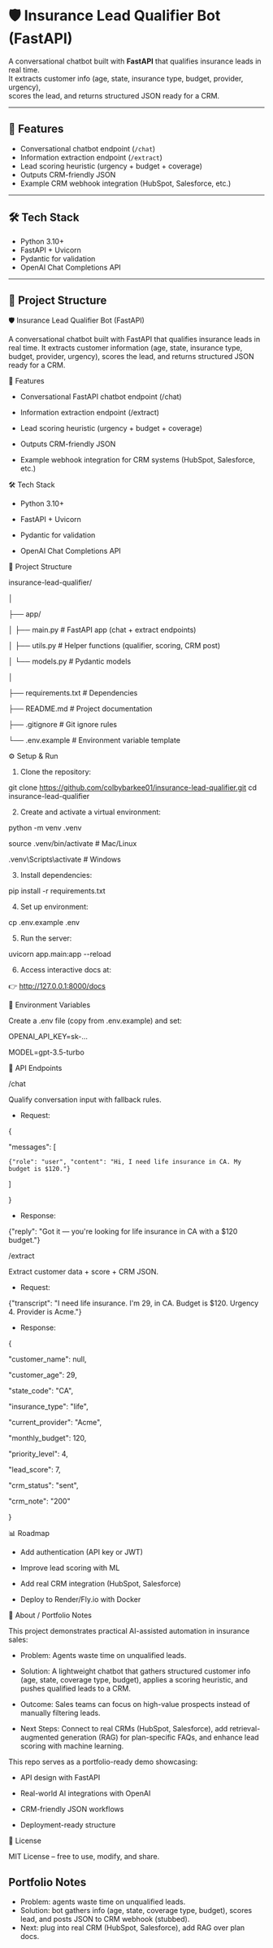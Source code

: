 # 🛡️ Insurance Lead Qualifier Bot (FastAPI)

A conversational chatbot built with **FastAPI** that qualifies insurance leads in real time.  
It extracts customer info (age, state, insurance type, budget, provider, urgency),  
scores the lead, and returns structured JSON ready for a CRM.

---

## 🚀 Features
- Conversational chatbot endpoint (`/chat`)
- Information extraction endpoint (`/extract`)
- Lead scoring heuristic (urgency + budget + coverage)
- Outputs CRM-friendly JSON
- Example CRM webhook integration (HubSpot, Salesforce, etc.)

---

## 🛠 Tech Stack
- Python 3.10+
- FastAPI + Uvicorn
- Pydantic for validation
- OpenAI Chat Completions API

---

## 📂 Project Structure














🛡️ Insurance Lead Qualifier Bot (FastAPI)

A conversational chatbot built with FastAPI that qualifies insurance leads in real time.
It extracts customer information (age, state, insurance type, budget, provider, urgency), scores the lead, and returns structured JSON ready for a CRM.



🚀 Features

- Conversational FastAPI chatbot endpoint (/chat)

- Information extraction endpoint (/extract)

- Lead scoring heuristic (urgency + budget + coverage)

- Outputs CRM-friendly JSON

- Example webhook integration for CRM systems (HubSpot, Salesforce, etc.)



🛠️ Tech Stack

- Python 3.10+

- FastAPI + Uvicorn

- Pydantic for validation

- OpenAI Chat Completions API



📂 Project Structure

insurance-lead-qualifier/

│

├── app/

│   ├── main.py          # FastAPI app (chat + extract endpoints)

│   ├── utils.py         # Helper functions (qualifier, scoring, CRM post)

│   └── models.py        # Pydantic models

│

├── requirements.txt     # Dependencies

├── README.md            # Project documentation

├── .gitignore           # Git ignore rules

└── .env.example         # Environment variable template



⚙️ Setup & Run

1. Clone the repository:

git clone https://github.com/colbybarkee01/insurance-lead-qualifier.git
cd insurance-lead-qualifier


2. Create and activate a virtual environment:

python -m venv .venv

source .venv/bin/activate   # Mac/Linux

.venv\Scripts\activate      # Windows




3. Install dependencies:

pip install -r requirements.txt




4. Set up environment:

cp .env.example .env



5. Run the server:

uvicorn app.main:app --reload





6. Access interactive docs at:

👉 http://127.0.0.1:8000/docs





🔑 Environment Variables

Create a .env file (copy from .env.example) and set:

OPENAI_API_KEY=sk-...

MODEL=gpt-3.5-turbo




📡 API Endpoints

/chat

Qualify conversation input with fallback rules.



- Request:

{

  "messages": [
  
    {"role": "user", "content": "Hi, I need life insurance in CA. My budget is $120."}
    
   ]
  
}



- Response:

{"reply": "Got it — you're looking for life insurance in CA with a $120 budget."}

/extract

Extract customer data + score + CRM JSON.



- Request:

{"transcript": "I need life insurance. I'm 29, in CA. Budget is $120. Urgency 4. Provider is Acme."}



- Response:

{

  "customer_name": null,
  
  "customer_age": 29,
 
  "state_code": "CA",
 
  "insurance_type": "life",
  
  "current_provider": "Acme",
  
  "monthly_budget": 120,
  
  "priority_level": 4,
  
  "lead_score": 7,
  
  "crm_status": "sent",
  
  "crm_note": "200"

}




📊 Roadmap

 - Add authentication (API key or JWT)

 - Improve lead scoring with ML

 - Add real CRM integration (HubSpot, Salesforce)

 - Deploy to Render/Fly.io with Docker



💼 About / Portfolio Notes

This project demonstrates practical AI-assisted automation in insurance sales:

- Problem: Agents waste time on unqualified leads.

- Solution: A lightweight chatbot that gathers structured customer info (age, state, coverage type, budget), applies a scoring heuristic, and pushes qualified leads to a CRM.

- Outcome: Sales teams can focus on high-value prospects instead of manually filtering leads.

- Next Steps: Connect to real CRMs (HubSpot, Salesforce), add retrieval-augmented generation (RAG) for plan-specific FAQs, and enhance lead scoring with machine learning.

This repo serves as a portfolio-ready demo showcasing:

- API design with FastAPI

- Real-world AI integrations with OpenAI

- CRM-friendly JSON workflows

- Deployment-ready structure



📜 License

MIT License – free to use, modify, and share.



## Portfolio Notes
- Problem: agents waste time on unqualified leads.
- Solution: bot gathers info (age, state, coverage type, budget), scores lead, and posts JSON to CRM webhook (stubbed).
- Next: plug into real CRM (HubSpot, Salesforce), add RAG over plan docs.
